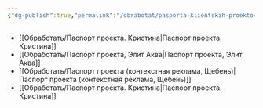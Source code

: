 ```yaml
---
{"dg-publish":true,"permalink":"/obrabotat/pasporta-klientskih-proektov/"}
---
```




- [[Обработать/Паспорт проекта. Кристина\|Паспорт проекта. Кристина]]
- [[Обработать/Паспорт проекта, Элит Аква\|Паспорт проекта, Элит Аква]]
- [[Обработать/Паспорт проекта (контекстная реклама, Щебень)\|Паспорт проекта (контекстная реклама, Щебень)]]
- [[Обработать/Паспорт проекта. Кристина\|Паспорт проекта. Кристина]]